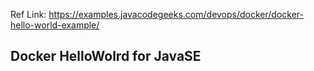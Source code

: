 Ref Link: https://examples.javacodegeeks.com/devops/docker/docker-hello-world-example/

## Docker HelloWolrd for JavaSE
